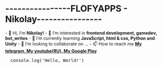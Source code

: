<h1><b>----------------FLOFYAPPS - Nikolay----------------</b></h1>
- 👋 Hi, I’m <b>Nikolay!</b>
- 👀 I’m interested in <b>frontend development, gamedev, bot_writes</b>
- 🌱 I’m currently learning <b>JavaScript, html & css, Python and Unity</b>
- 💞️ I’m looking to collaborate on ...
- 📫 How to reach me <a href='https://t.me/NikolayFB'><b>My telegram, </b></a> <a href='[https://t.me/NikolayFB](https://www.youtube.com/channel/UC2EBmK4mKQD_CjalyfV1g_A)'><b>My youtube(RU), </b></a> <a href='https://www.youtube.com/redirect?event=channel_banner&redir_token=QUFFLUhqbkNxZXp5dWpyNktub001Q3l1MG1LQ0NWSURZQXxBQ3Jtc0tubDBocW1jV2t6cVdYTTI5NDJsbFRBdXpOM21ScXAzMXdVSzFONG0zNmdjYV9zWERqcGJ5N2ZrXzNqY0tyRjVUS3JaZGN1SndSOXRpSTN1cVhzbVFBQmtBcUVzX09DeUI5X2NSbXdkc3dES2tfVTVEWQ&q=https%3A%2F%2Fplay.google.com%2Fconsole%2Fu%2F1%2Fdevelopers%2F8009688118823042064%2Fapp%2F4972276777672343261%2Ftracks%2F4697686583943175201%2Freleases%2F6%2Fprepare'><b>My Google Play</b></a>

<pre>
  console.log('Hello, World!')
</pre>
